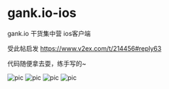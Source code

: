 # gank.io-ios
gank.io 干货集中营 ios客户端

受此帖启发
https://www.v2ex.com/t/214456#reply63

代码随便拿去耍，练手写的~

![pic](http://ww1.sinaimg.cn/large/75d0c1edgw1evpgdba1kcj20yi1pcq74.jpg)
![pic](http://ww2.sinaimg.cn/large/75d0c1edgw1evpgday0t5j20yi1pcq7u.jpg)
![pic](http://ww2.sinaimg.cn/large/75d0c1edgw1evpgdagxbnj20yi1pc498.jpg)
![pic](http://ww3.sinaimg.cn/large/75d0c1edgw1evpgd9t0k6j20yi1pcak9.jpg)
